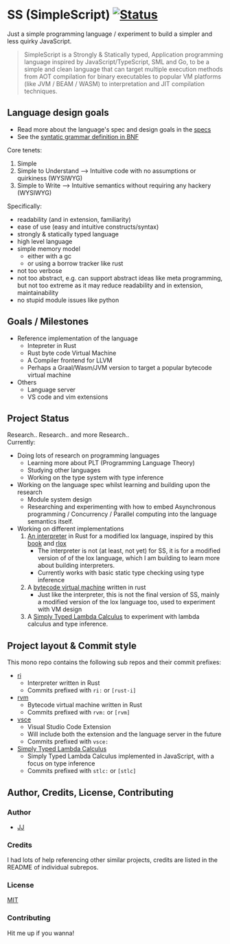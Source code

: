 # SS (SimpleScript) [![Status](https://img.shields.io/badge/Status-Experimenting%20/%20Pre%20Pre%20Pre%20Technical%20Preview-green.svg)](#project-status)
Just a simple programming language / experiment to build a simpler and less quirky JavaScript.  

> SimpleScript is a Strongly & Statically typed, Application programming language inspired by JavaScript/TypeScript, SML and Go, to be a simple and clean language that can target multiple execution methods from AOT compilation for binary executables to popular VM platforms (like JVM / BEAM / WASM) to interpretation and JIT compilation techniques.


## Language design goals
- Read more about the language's spec and design goals in the [specs](./spec.md)
- See the [syntatic grammar definition in BNF](./syntatic%20grammar.bnf)

Core tenets:
1. Simple
2. Simple to Understand --> Intuitive code with no assumptions or quirkiness (WYSIWYG)
3. Simple to Write --> Intuitive semantics without requiring any hackery (WYSIWYG)

Specifically:
- readability (and in extension, familiarity)
- ease of use (easy and intuitive constructs/syntax)
- strongly & statically typed language
- high level language
- simple memory model
    - either with a gc
    - or using a borrow tracker like rust
- not too verbose
- not too abstract, e.g. can support abstract ideas like meta programming, but not too extreme as it may reduce readability and in extension, maintainability
- no stupid module issues like python


## Goals / Milestones
- Reference implementation of the language
    - Intepreter in Rust
    - Rust byte code Virtual Machine
    - A Compiler frontend for LLVM
    - Perhaps a Graal/Wasm/JVM version to target a popular bytecode virtual machine
    <!-- - Transpilation to JavaScript to run in the web -->
- Others
    - Language server
    - VS code and vim extensions


## Project Status
Research.. Research.. and more Research..  
Currently:
- Doing lots of research on programming languages
    - Learning more about PLT (Programming Language Theory)
    - Studying other languages
    - Working on the type system with type inference
- Working on the language spec whilst learning and building upon the research
    - Module system design
    - Researching and experimenting with how to embed Asynchronous programming / Concurrency / Parallel computing into the language semantics itself.
- Working on different implementations
    1. [An interpreter](./rust) in Rust for a modified lox language, inspired by this [book](https://craftinginterpreters.com/) and [rlox](https://github.com/julioolvr/rlox)
        - The interpreter is not (at least, not yet) for SS, it is for a modified version of of the lox language, which I am building to learn more about building interpreters.
        - Currently works with basic static type checking using type inference
    2. A [bytecode virtual machine](./rvm) written in rust
        - Just like the interpreter, this is not the final version of SS, mainly a modified version of the lox language too, used to experiment with VM design
    3. A [Simply Typed Lambda Calculus](<./Simply Typed Lambda Calculus>) to experiment with lambda calculus and type inference.


## Project layout & Commit style
This mono repo contains the following sub repos and their commit prefixes:
- [ri](./ri)
    - Interpreter written in Rust
    - Commits prefixed with ```ri:``` or ```[rust-i]```
- [rvm](./rvm)
    - Bytecode virtual machine written in Rust
    - Commits prefixed with ```rvm:``` or ```[rvm]```
- [vsce](./vsce)
    - Visual Studio Code Extension
    - Will include both the extension and the language server in the future
    - Commits prefixed with ```vsce:```
- [Simply Typed Lambda Calculus](./Simply%20Typed%20Lambda%20Calculus)
    - Simply Typed Lambda Calculus implemented in JavaScript, with a focus on type inference
    - Commits prefixed with ```stlc:``` or ```[stlc]```


## Author, Credits, License, Contributing
### Author
- [JJ](https://github.com/Jaimeloeuf)

### Credits
I had lots of help referencing other similar projects, credits are listed in the README of individual subrepos.

### License
[MIT](./LICENSE)

### Contributing
Hit me up if you wanna!